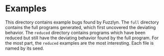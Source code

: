 # Examples
This directory contains example bugs found by Fuzzlyn. The `full` directory contains the full programs generated, which first uncovered the deviating behavior. The `reduced` directory contains programs which have been reduced but still have the deviating behavior found by the full program. For the most part, the `reduced` examples are the most interesting. Each file is named by its seed.

